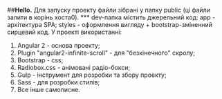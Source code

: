 ##**Hello.**
    Для запуску проекту файли зібрані у папку public (ці файли залити в корінь хоста0).
    ***
    dev-папка містить джерельний код:
        app - архітектура SPA;
        styles - оформлення вигляду + bootstrap-зміненний сирцевий код.
У проекті використанні:

1. Angular 2 - основа проекту;
1. Plugin "angular2-infinite-scroll" - для "безкінечного" скролу;
1. Bootstrap - css;
1. Radiobox.css - анімовані радіо-бокси;
1. Gulp - інструмент для розробки та збору проекту;
1. Sass - для розробки стилів;
1. Все інше самописне.
